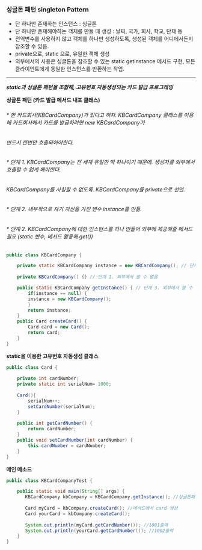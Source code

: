 ### 싱글톤 패턴 singleton Pattern
* 단 하나만 존재하는 인스턴스 : 싱글톤
* 단 하나만 존재해야하는 객체를 만들 때 생성 : 날짜, 국가, 회사, 학교, 단체 등
* 전역변수를 사용하지 않고 객체를 하나만 생성하도록, 생성된 객체를 어디에서든지 참조할 수 있음. 
* private으로, static 으로, 유일한 객체 생성
* 외부에서의 사용은 싱글톤을 참조할 수 있는 static getInstance 메서드 구현, 모든 클라이언트에게 동일한 인스턴스를 반환하는 작업.  

-------------------   



***static과 싱글톤 패턴을 조합해, 고유번호 자동생성되는 카드 발급 프로그래밍***   

**싱글톤 패턴 (카드 발급 메서드 내포 클래스)**   
###### * 한 카드회사(KBCardCompany)가 있다고 하자. KBCardCompany 클래스를 이용해 카드회사에서 카드를 발급하려면 new KBCardCompany가   
###### 	 반드시 한번만 호출되어야한다. 
###### * 단계 1. KBCardCompany는 전 세계 유일한 딱 하나이기 때문에. 생성자를 외부에서 호출할 수 없게 해야한다. 
###### 	       KBCardCompany를 사칭할 수 없도록. KBCardCompany를 private으로 선언.
###### * 단계 2. 내부적으로 자기 자신을 가진 변수 instance를 만듦.
###### * 단계 2. KBCardCompany에 대한 인스턴스를 하나 만들어 외부에 제공해줄 메서드 필요 (static 변수, 메서드 활용해 get())
    
```java
public class KBCardCompany {

	private static KBCardCompany instance = new KBCardCompany(); // 단계 2. 내부생성자 생성
	
	private KBCardCompany() {} // 단계 1. 외부에서 쓸 수 없음 

	public static KBCardCompany getInstance() { // 단계 3. 외부에서 쓸 수 있게끔 get 생성, static으로 다른 클래스에서 사용가능.
		if(instance == null) {
		instance = new KBCardCompany();
		}
		return instance;
	}
	public Card createCard() {
		Card card = new Card();
		return card;
	}		
}
```   
**static을 이용한 고유번호 자동생성 클래스**   
```java
public class Card {
	
	private int cardNumber;
	private static int serialNum= 1000;
	
	Card(){
		serialNum++;
		setCardNumber(serialNum);
	}
	
	public int getCardNumber() {
		return cardNumber;
	}
	public void setCardNumber(int cardNumber) {
		this.cardNumber = cardNumber;
	}
}
```    
**메인 메소드**  
```java
public class KBCardCompanyTest {

	public static void main(String[] args) {
	   KBCardCompany kbCompany = KBCardCompany.getInstance(); //싱글톤패턴
		
	   Card myCard = kbCompany.createCard(); //메서드에서 card 생성
	   Card yourCard = kbCompany.createCard();
		
	   System.out.println(myCard.getCardNumber()); //1001출력
	   System.out.println(yourCard.getCardNumber()); //1002출력
	}
}
```
